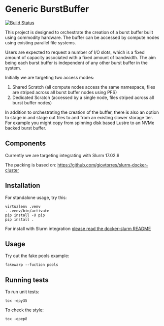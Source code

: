 # Generic BurstBuffer

[![Build Status](https://www.travis-ci.org/JohnGarbutt/burstbuffer.svg?branch=master)](https://www.travis-ci.org/JohnGarbutt/burstbuffer)

This project is designed to orchestrate the creation of a burst
buffer built using commodity hardware. The buffer can be accessed
by compute nodes using existing parallel file systems.

Users are expected to request a number of I/O slots, which is a
fixed amount of capacity associated with a fixed amount of
bandwidth. The aim being each burst buffer is independent of any
other burst buffer in the system.

Initially we are targeting two access modes:

1. Shared Scratch (all compute nodes access the same namespace,
   files are striped across all burst buffer nodes using PFS)
2. Dedicated Scratch (accessed by a single node, files striped
   across all burst buffer nodes)

In addition to orchestrating the creation of the buffer, there is
also an option to stage in and stage out files to and from an
existing slower storage tier. For example you might copy from
spinning disk based Lustre to an NVMe backed burst buffer.

## Components

Currently we are targeting integrating with Slurm 17.02.9

The packing is based on:
https://github.com/giovtorres/slurm-docker-cluster

## Installation

For standalone usage, try this:

```Console
virtualenv .venv
. .venv/bin/activate
pip install -U pip
pip install .
```

For install with Slurm integration [please read the docker-slurm
README](docker-slurm/README.md)

## Usage

Try out the fake pools example:
```Console
fakewarp --fuction pools
```

## Running tests

To run unit tests:

```Console
tox -epy35
```

To check the style:

```Console
tox -epep8
```
